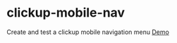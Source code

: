 # clickup-mobile-nav
Create and test a clickup mobile navigation menu
[Demo](http://www.trudymessingham.co.uk/playground/clickup-mobile-nav/)
